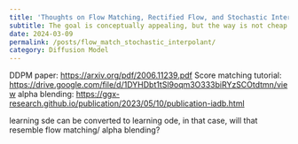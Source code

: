 ```yaml
---
title: 'Thoughts on Flow Matching, Rectified Flow, and Stochastic Interpolant'
subtitle: The goal is conceptually appealing, but the way is not cheap. 
date: 2024-03-09
permalink: /posts/flow_match_stochastic_interpolant/
category: Diffusion Model
---
```



DDPM paper: https://arxiv.org/pdf/2006.11239.pdf
Score matching tutorial: https://drive.google.com/file/d/1DYHDbt1tSl9oqm3O333biRYzSCOtdtmn/view
alpha blending: https://ggx-research.github.io/publication/2023/05/10/publication-iadb.html


learning sde can be converted to learning ode, in that case, will that resemble flow matching/ alpha blending?
